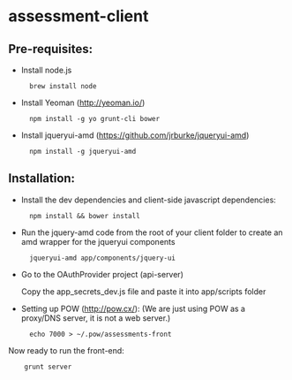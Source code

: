assessment-client
=================

Pre-requisites:
---------------

* Install node.js
  
        brew install node

* Install Yeoman (http://yeoman.io/)

        npm install -g yo grunt-cli bower 

* Install jqueryui-amd (https://github.com/jrburke/jqueryui-amd)

        npm install -g jqueryui-amd    


Installation:
-------------

* Install the dev dependencies and client-side javascript dependencies:

        npm install && bower install

* Run the jquery-amd code from the root of your client folder to create an amd wrapper for the jqueryui components

        jqueryui-amd app/components/jquery-ui

* Go to the OAuthProvider project (api-server)

  Copy the app_secrets_dev.js file and paste it into app/scripts folder

* Setting up POW (http://pow.cx/): (We are just using POW as a proxy/DNS server, it is not a web server.)

        echo 7000 > ~/.pow/assessments-front

Now ready to run the front-end:

        grunt server
